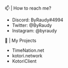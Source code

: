   📫 | How to reach me?
 - Discord: ByRaudy#4994
 - Twitter: @ByRaudy
 - Instagram: @byraudy

  🔭 | My Projects
 - TimeNation.net
 - kotori.network
 - KotoriClient

<!-- 🔭 I’m currently working on ...
- 🌱 I’m currently learning ...
- 👯 I’m looking to collaborate on ...
- 🤔 I’m looking for help with ...
- 💬 Ask me about ...
- 📫 How to reach me: ...
- 😄 Pronouns: ...
- ⚡ Fun fact: ...-->
